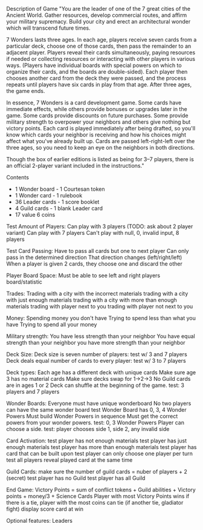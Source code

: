 Description of Game
"You are the leader of one of the 7 great cities of the Ancient World. Gather resources, develop commercial routes, and affirm your military supremacy.
Build your city and erect an architectural wonder which will transcend future times.

7 Wonders lasts three ages. In each age, players receive seven cards from a particular deck, choose one of those cards, then pass the remainder to an adjacent player.
Players reveal their cards simultaneously, paying resources if needed or collecting resources or interacting with other players in various ways.
(Players have individual boards with special powers on which to organize their cards, and the boards are double-sided).
Each player then chooses another card from the deck they were passed, and the process repeats until players have six cards in play from that age.
After three ages, the game ends.

In essence, 7 Wonders is a card development game. Some cards have immediate effects, while others provide bonuses or upgrades later in the game.
Some cards provide discounts on future purchases. Some provide military strength to overpower your neighbors and others give nothing but victory points.
Each card is played immediately after being drafted, so you'll know which cards your neighbor is receiving and how his choices might affect what you've already built up.
Cards are passed left-right-left over the three ages, so you need to keep an eye on the neighbors in both directions.

Though the box of earlier editions is listed as being for 3–7 players, there is an official 2-player variant included in the instructions."

Contents
- 1 Wonder board - 1 Courtesan token
- 1 Wonder card - 1 rulebook
- 36 Leader cards - 1 score booklet
- 4 Guild cards - 1 blank Leader card
- 17 value 6 coins

Test Amount of Players:
Can play with 3 players (TODO: ask about 2 player variant)
Can play with 7 players
Can't play with null, 0, invalid input, 8 players

Test Card Passing:
Have to pass all cards but one to next player
Can only pass in the determined direction
That direction changes (left/right/left)
When a player is given 2 cards, they choose one and discard the other

Player Board Space:
Must be able to see left and right players board/statistic

Trades:
Trading with a city with the incorrect materials
trading with a city with just enough materials
trading with a city with more than enough materials
trading with player next to you
trading with player not next to you

Money:
Spending money you don't have
Trying to spend less than what you have
Trying to spend all your money

Military strength:
You have less strength than your neighbor
You have equal strength than your neighbor
you have more strength than your neighbor

Deck Size:
Deck size is seven number of players: test w/ 3 and 7 players
Deck deals equal number of cards to every player: test w/ 3 to 7 players

Deck types:
Each age has a different deck with unique cards
Make sure age 3 has no material cards
Make sure decks swap for 1->2->3
No Guild cards are in ages 1 or 2
Deck can shuffle at the beginning of the game.  test: 3 players and 7 players

Wonder Boards:
Everyone must have unique wonderboard
No two players can have the same wonder board
test Wonder Board has 0, 3, 4 Wonder Powers
Must build Wonder Powers in sequence
Must get the correct powers from your wonder powers.  test: 0, 3 Wonder Powers
Player can choose a side. test: player chooses side 1, side 2, any invalid side

Card Activation:
test player has not enough materials
test player has just enough materials
test player has more than enough materials
test player has card that can be built upon
test player can only choose one player per turn
test all players reveal played card at the same time

Guild Cards:
make sure the number of guild cards = nuber of players + 2  (secret)
test player has no Guild
test player has all Guild

End Game:
Victory Points = sum of conflict tokens + Guild abilities + Victory points + money/3 + Science Cards
Player with most Victory Points wins
if there is a tie, player with the most coins can tie (if another tie, gladiator fight)
display score card at win

Optional features:
Leaders

